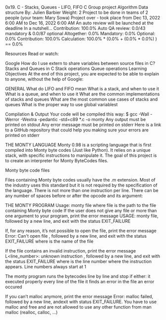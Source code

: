 
0x19. C - Stacks, Queues - LIFO, FIFO
C
Group project
Algorithm
Data structure
 By: Julien Barbier
 Weight: 2
 Project to be done in teams of 2 people (your team: Mary Sowa)
 Project over - took place from Dec 13, 2022 6:00 AM to Dec 16, 2022 6:00 AM
 An auto review will be launched at the deadline
In a nutshell…
Contribution: 100.0%
Auto QA review: 0.0/43 mandatory & 0.0/87 optional
Altogether:  0.0%
Mandatory: 0.0%
Optional: 0.0%
Contribution: 100.0%
Calculation:  100.0% * (0.0% + (0.0% * 0.0%) )  == 0.0%



Resources
Read or watch:

Google
How do I use extern to share variables between source files in C?
Stacks and Queues in C
Stack operations
Queue operations
Learning Objectives
At the end of this project, you are expected to be able to explain to anyone, without the help of Google:



GENERAL
What do LIFO and FIFO mean
What is a stack, and when to use it
What is a queue, and when to use it
What are the common implementations of stacks and queues
What are the most common use cases of stacks and queues
What is the proper way to use global variablest


Compilation & Output
Your code will be compiled this way:
$ gcc -Wall -Werror -Wextra -pedantic -std=c89 *.c -o monty
Any output must be printed on stdout
Any error message must be printed on stderr
Here is a link to a GitHub repository that could help you making sure your errors are printed on stderr



THE MONTY LANGUAGE 
Monty 0.98 is a scripting language that is first compiled into Monty byte codes (Just like Python). It relies on a unique stack, with specific instructions to manipulate it. The goal of this project is to create an interpreter for Monty ByteCodes files.



Monty byte code files

Files containing Monty byte codes usually have the .m extension. Most of the industry uses this standard but it is not required by the specification of the language. There is not more than one instruction per line. There can be any number of spaces before or after the opcode and its argument:



THE MONTY PROGRAM 
Usage: monty file
      where file is the path to the file containing Monty byte code
If the user does not give any file or more than one argument to your program, print the error message
   USAGE: monty file, followed by a new line, and exit with the status EXIT_FAILURE

If, for any reason, it’s not possible to open the file, print the error message Error: Can't open file
<file>, followed by a new line, and exit with the status EXIT_FAILURE
     where <file> is the name of the file

If the file contains an invalid instruction, print the error message L<line_number>: unknown instruction
<opcode>, followed by a new line, and exit with the status EXIT_FAILURE
        where is the line number where the instruction appears.
        Line numbers always start at 1

The monty program runs the bytecodes line by line and stop if either:
        it executed properly every line of the file
        it finds an error in the file
        an error occured

If you can’t malloc anymore, print the error message Error: malloc failed, followed by a new line, andexit with status EXIT_FAILURE.
You have to use malloc and free and are not allowed to use any other function from man malloc (realloc,
calloc, …)
